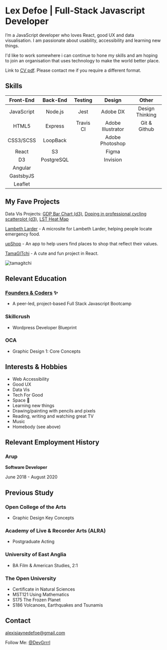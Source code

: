 # Lex Defoe | Full-Stack Javascript Developer

I’m a JavaScript developer who loves React, good UX and data visualisation.  I am passionate about usability, accessibility and learning new things.

I'd like to work somewhere i can continue to hone my skills and am hoping to join an organisation that uses technology to make the world better place.

Link to [CV pdf](/CV2020.pdf). Please contact me if you require a different format. 

## Skills

| Front-End        | Back-End       | Testing       | Design           | Other               |
|:----------------:|:--------------:|:-------------:|:----------------:|:-------------------:|
| JavaScript       | Node.js        | Jest          | Adobe DX         | Design Thinking     |
| HTML5            | Express        | Travis CI     | Adobe Illustrator| Git & Github        |            
| CSS3/SCSS        | LoopBack       |               | Adobe Photoshop  |                     |
| React            | S3             |               | Figma            |                     | 
| D3               | PostgreSQL     |               | Invision         |                     |
| Angular          |                |               |                  |                     |
| GastsbyJS        |                |               |                  |                     |
| Leaflet          |                |               |                  |                     |

## My Fave Projects

Data Vis Projects: [GDP Bar Chart (d3)](https://github.com/DevGrrrl/GDP-barchart), [Doping in professional cycling scatterplot (d3)](https://github.com/DevGrrrl/Scatterplot-doping), [LST Heat Map](https://github.com/DevGrrrl/Monthly-LST-Heat-Map)

[Lambeth Larder](https://github.com/caralemony/lambeth-larder) - A microsite for Lambeth Larder, helping people locate emergency food. 

[upShop](https://github.com/fac-12/upShop) - An app to help users find places to shop that reflect their values.

[TamaGITchi](https://github.com/DevGrrrl/tamagitchi) - A cute and fun project in React.

![tamagitchi](https://user-images.githubusercontent.com/22034073/36355368-050faed2-14da-11e8-9a44-d856bdcb408b.gif)


## Relevant Education
### [Founders & Coders](https://foundersandcoders.com/) :sparkles:
* A peer-led, project-based Full Stack Javascript Bootcamp

### Skillcrush
* Wordpress Developer Blueprint

### OCA
* Graphic Design 1: Core Concepts

## Interests & Hobbies

* Web Accessibility
* Good UX
* Data Vis
* Tech For Good
* Space :space_invader:
* Learning new things
* Drawing/painting with pencils and pixels
* Reading, writing and watching great TV
* Music
* Homebody (see above)

## Relevant Employment History

### Arup
__Software Developer__

June 2018 - August 2020

## Previous Study 

### Open College of the Arts
* Graphic Design Key Concepts 

### Academy of Live & Recorder Arts (ALRA)
* Postgraduate Acting

### University of East Anglia
* BA Film & American Studies, 2:1


### The Open University
* Certificate in Natural Sciences
* MST121 Using Mathematics
* S175 The Frozen Planet
* S186 Volcanoes, Earthquakes and Tsunamis

## Contact

alexisjaynedefoe@gmail.com

Follow Me: [@DevGrrrl](https://twitter.com/DevGrrrl)



